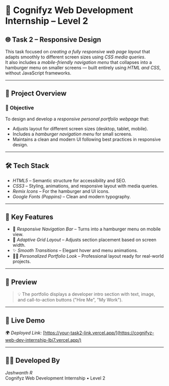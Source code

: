 # 🚀 Cognifyz Web Development Internship – Level 2  

## 🌐 Task 2 – Responsive Design  

This task focused on *creating a fully responsive web page layout* that adapts smoothly to different screen sizes using *CSS media queries*.  
It also includes a *mobile-friendly navigation menu* that collapses into a hamburger menu on smaller screens — built entirely using *HTML and CSS*, without JavaScript frameworks.

---

## 📘 Project Overview  

### 🎯 Objective  
To design and develop a *responsive personal portfolio webpage* that:  
- Adjusts layout for different screen sizes (desktop, tablet, mobile).  
- Includes a *hamburger navigation menu* for small screens.  
- Maintains a clean and modern UI following best practices in responsive design.

---

## 🛠 Tech Stack  

- *HTML5* – Semantic structure for accessibility and SEO.  
- *CSS3* – Styling, animations, and responsive layout with media queries.  
- *Remix Icons* – For the hamburger and UI icons.  
- *Google Fonts (Poppins)* – Clean and modern typography.  

---

## 📱 Key Features  

- 🧭 *Responsive Navigation Bar* – Turns into a hamburger menu on mobile view.  
- 📐 *Adaptive Grid Layout* – Adjusts section placement based on screen width.  
- ✨ *Smooth Transitions* – Elegant hover and menu animations.  
- 👨‍💻 *Personalized Portfolio Look* – Professional layout ready for real-world projects.  

---

## 📸 Preview  

> 💡 The portfolio displays a developer intro section with text, image, and call-to-action buttons ("Hire Me", "My Work").  

---

## 🔗 Live Demo  

🌍 *Deployed Link:* [https://your-task2-link.vercel.app/](https://cognifyz-web-dev-internship-lbi7.vercel.app/)  
  
---

## 👨‍💻 Developed By  

*Jashwanth R*  
Cognifyz Web Development Internship • Level 2

